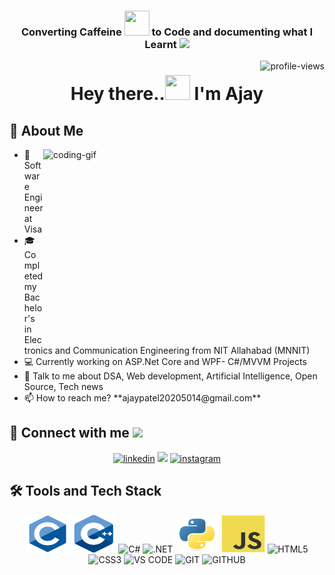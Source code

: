 <h3 align="center"> Converting Caffeine <img src="https://upload.wikimedia.org/wikipedia/commons/d/d4/Coffee_cup_icon.svg" width="40" height="40"> to Code and documenting what I Learnt <img src="https://media.giphy.com/media/26FPnsRww8ZzbHVn2/giphy.gif" width="50px"> </h3>

<img align="right" src="https://komarev.com/ghpvc/?username=Ajay051839&color=blueviolet&label=Profile+Views" alt="profile-views" />

<h1 align='center'> Hey there..<img src="https://media.giphy.com/media/FAFo1M7EC4gRZ4HETH/giphy.gif" width="40" height="40"> I'm Ajay</h1>

## 🚀 About Me
<img src="https://media.giphy.com/media/qgQUggAC3Pfv687qPC/giphy.gif" width="450px" height="300px" alt="coding-gif" align="right"> 
<ul>
<li>💼 Software Engineer at Visa <br></li>
<li>🎓 Completed my Bachelor's in Electronics and Communication Engineering from NIT Allahabad (MNNIT)<br></li>
<li>💻 Currently working on ASP.Net Core and WPF- C#/MVVM Projects<br></li>
<li> 💬 Talk to me about DSA, Web development, Artificial Intelligence, Open Source, Tech news<br></li>  
<li> 📫 How to reach me?  **ajaypatel20205014@gmail.com** <br></li>
</ul>

## 📌 Connect with me <img src="https://media.giphy.com/media/3o7abldj0b3rxrZUxW/giphy.gif" width="45px">

<p align="center">            
<a target="blank" href="https://www.linkedin.com/in/ajay-patel-60253820a/"><img src="https://user-images.githubusercontent.com/74038190/235294012-0a55e343-37ad-4b0f-924f-c8431d9d2483.gif" alt="linkedin" width="10%" style="padding:0px"/></a>
<a href="mailto:ajaypatelkota@gmail.com"><img src="https://img.icons8.com/bubbles/344/gmail.png" width="10%" style="padding:0px"/></a>
<a target="blank" href="https://www.instagram.com/_ajay05._/"><img src="https://user-images.githubusercontent.com/74038190/235294013-a33e5c43-a01c-43f6-b44d-a406d8b4ab75.gif" alt="instagram" width="10%" style="padding:0px"/></a>
</p>
 
## 🛠 Tools and Tech Stack

<p align="center">
    <img alt="C" src="https://raw.githubusercontent.com/devicons/devicon/master/icons/c/c-original.svg" width="70" height="60" />
    <img alt="C++" src="https://raw.githubusercontent.com/devicons/devicon/master/icons/cplusplus/cplusplus-original.svg" width="70" height="60"/>
    <img alt="C#" src="https://upload.wikimedia.org/wikipedia/commons/4/4f/Csharp_Logo.png" width="70" height="60"/>
    <img alt=".NET" src="https://upload.wikimedia.org/wikipedia/commons/e/ee/.NET_Core_Logo.svg" width="70" height="60"/>
    <img alt="Python" src="https://raw.githubusercontent.com/devicons/devicon/master/icons/python/python-original.svg" width="70" height="60"/>
    <img alt="JavaScript" src="https://raw.githubusercontent.com/devicons/devicon/1119b9f84c0290e0f0b38982099a2bd027a48bf1/icons/javascript/javascript-original.svg" width="70" height="60"/>
    <img alt="HTML5" src="https://raw.githubusercontent.com/shahriarshafin/shahriarshafin/development/Assets/html.gif" width="70" height="60"/>
    <img alt="CSS3" src="https://raw.githubusercontent.com/shahriarshafin/shahriarshafin/development/Assets/css.gif" width="70" height="60"/>
    <img alt="VS CODE" src="https://raw.githubusercontent.com/ShahriarShafin/ShahriarShafin/main/Assets/vscode.webp" width="70" height="60"/>
    <img alt="GIT" src="https://raw.githubusercontent.com/ShahriarShafin/ShahriarShafin/main/Assets/git.gif" width="90" height="60"/>
    <img alt="GITHUB" src="https://img.icons8.com/color/344/github--v1.png" width="70" height="80"/>
</p>
